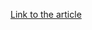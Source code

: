 [Link to the article](https://0xtoxin-labs.gitbook.io/malware-analysis/malware-analysis/vidar-stealer-h-and-m-campaign)

